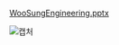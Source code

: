 [WooSungEngineering.pptx](https://github.com/user-attachments/files/17193132/WooSungEngineering.pptx)

![캡처](https://github.com/user-attachments/assets/22ebdb8a-4c9c-4d25-9e3a-18a8bcc1ea6d)
